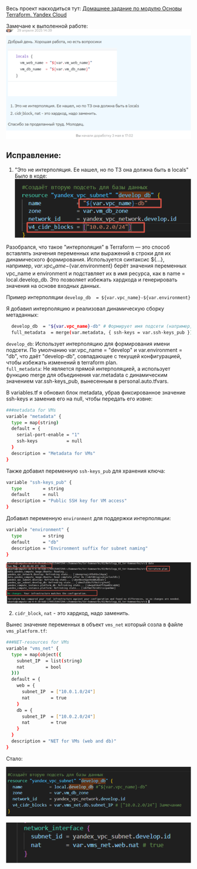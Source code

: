 Весь проект накходиться тут:
[Домашнее задание по модулю Основы Terraform. Yandex Cloud](https://github.com/koshnv/Netology_02_ter-homeworks)

Замечане к выполенной работе:
![Замечание](img/correction_work.png)

## Исправление:

1) "Это не интерполяция. Ее нашел, но по ТЗ она должна быть в locals"  
Было в коде:  
![Ошибка](img/error.png)  

Разобрался, что такое "интерполяция" в Terraform — это способ вставлять значения переменных или выражений в строки для их динамического формирования. Используется синтаксис ${...}, например, ${var.vpc_name}-${var.environment} берёт значения переменных vpc_name и environment и подставляет их в имя ресурса, как в name = local.develop_db. Это позволяет избежать хардкода и генерировать значения на основе входных данных.

Пример интерполяции `develop_db  = ${var.vpc_name}-${var.environment}`

Я добавил интерполяцию и реализовал динамическую сборку метаданных:
```sh
  develop_db  = "${var.vpc_name}-db" # Формирует имя подсети (например, "develop-db")
  full_metadata  = merge(var.metadata, { ssh-keys = var.ssh-keys_pub }) #Для динамической сборки metadata
```  

`develop_db`: Использует интерполяцию для формирования имени подсети. По умолчанию var.vpc_name = "develop" и var.environment = "db", что даёт "develop-db", совпадающее с текущей конфигурацией, чтобы избежать изменений в terraform plan.  
`full_metadata`: Не является прямой интерполяцией, а использует функцию merge для объединения var.metadata с динамическим значением var.ssh-keys_pub, вынесенным в personal.auto.tfvars.  


В variables.tf я обновил блок metadata, убрав фиксированное значение ssh-keys и заменив его на null, чтобы передать его извне:  
```sh
###metadata for VMs
variable "metadata" {
  type = map(string)
  default = {
    serial-port-enable = "1"
    ssh-keys           = null
  }
  description = "Metadata for VMs"
}
```
Также добавил переменную `ssh-keys_pub` для хранения ключа:  
```sh
variable "ssh-keys_pub" {
  type        = string
  default     = null
  description = "Public SSH key for VM access"
}
```
Добавил переменную `environment` для поддержки интерполяции:  
```sh
variable "environment" {
  type        = string
  default     = "db"
  description = "Environment suffix for subnet naming"
}
```
![Интерполяция](img/Interpolation.png)

2. `cidr_block`, `nat` - это хардкод, надо заменить.

Вынес значение переменных в объект `vms_net` который созла в файле `vms_platform.tf`:
```sh
###NET-resources for VMs
variable "vms_net" {
  type = map(object({
    subnet_IP  = list(string)
    nat        = bool
  }))
  default = {
    web = {
      subnet_IP  = ["10.0.1.0/24"]
      nat        = true
    }
    db = {
      subnet_IP  = ["10.0.2.0/24"]
      nat        = true
    }
  }
  description = "NET for VMs (web and db)"
}
```  

Стало:  

![Маска сети](img/net1.png)  

![NAT](img/net2.png)  